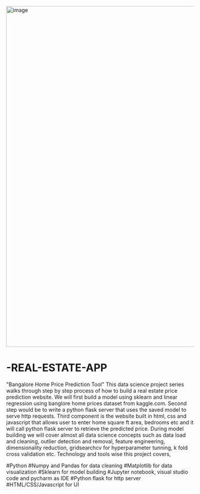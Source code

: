 <img width="1862" height="915" alt="image" src="https://github.com/user-attachments/assets/27795507-1dae-4217-932b-7a6791f6711a" />

# -REAL-ESTATE-APP
"Bangalore Home Price Prediction Tool"
This data science project series walks through step by step process of how to build a real estate price prediction website. We will first build a model using sklearn and linear regression using banglore home prices dataset from kaggle.com. Second step would be to write a python flask server that uses the saved model to serve http requests. Third component is the website built in html, css and javascript that allows user to enter home square ft area, bedrooms etc and it will call python flask server to retrieve the predicted price. During model building we will cover almost all data science concepts such as data load and cleaning, outlier detection and removal, feature engineering, dimensionality reduction, gridsearchcv for hyperparameter tunning, k fold cross validation etc. Technology and tools wise this project covers,

#Python
#Numpy and Pandas for data cleaning
#Matplotlib for data visualization
#Sklearn for model building
#Jupyter notebook, visual studio code and pycharm as IDE
#Python flask for http server
#HTML/CSS/Javascript for UI
